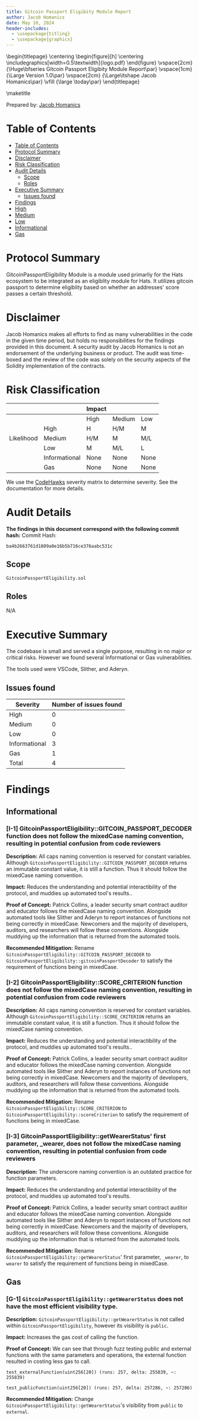 ```yaml
---
title: Gitcoin Passport Eligibity Module Report
author: Jacob Homanics
date: May 10, 2024
header-includes:
  - \usepackage{titling}
  - \usepackage{graphicx}
---
```


\begin{titlepage}
\centering
\begin{figure}[h]
\centering
\includegraphics[width=0.5\textwidth]{logo.pdf}
\end{figure}
\vspace{2cm}
{\Huge\bfseries Gitcoin Passport Eligibity Module Report\par}
\vspace{1cm}
{\Large Version 1.0\par}
\vspace{2cm}
{\Large\itshape Jacob Homanics\par}
\vfill
{\large \today\par}
\end{titlepage}

\maketitle

<!-- Your report starts here! -->

Prepared by: [Jacob Homanics](https://twitter.com/homanics)

# Table of Contents

- [Table of Contents](#table-of-contents)
- [Protocol Summary](#protocol-summary)
- [Disclaimer](#disclaimer)
- [Risk Classification](#risk-classification)
- [Audit Details](#audit-details)
  - [Scope](#scope)
  - [Roles](#roles)
- [Executive Summary](#executive-summary)
  - [Issues found](#issues-found)
- [Findings](#findings)
- [High](#high)
- [Medium](#medium)
- [Low](#low)
- [Informational](#informational)
- [Gas](#gas)

# Protocol Summary

GitcoinPassportEligibility Module is a module used primarliy for the Hats ecosystem to be integrated as an eligiblity module for Hats. It utilizes gitcoin passport to determine eligiblity based on whether an addresses' score passes a certain threshold.

# Disclaimer

Jacob Homanics makes all efforts to find as many vulnerabilities in the code in the given time period, but holds no responsibilities for the findings provided in this document. A security audit by Jacob Homanics is not an endorsement of the underlying business or product. The audit was time-boxed and the review of the code was solely on the security aspects of the Solidity implementation of the contracts.

# Risk Classification

|            |               | Impact |        |      |
| ---------- | ------------- | ------ | ------ | ---- |
|            |               | High   | Medium | Low  |
|            | High          | H      | H/M    | M    |
| Likelihood | Medium        | H/M    | M      | M/L  |
|            | Low           | M      | M/L    | L    |
|            | Informational | None   | None   | None |
|            | Gas           | None   | None   | None |

We use the [CodeHawks](https://docs.codehawks.com/hawks-auditors/how-to-evaluate-a-finding-severity) severity matrix to determine severity. See the documentation for more details.

# Audit Details

**The findings in this document correspond with the following commit hash:**
Commit Hash:

```
ba4b2663761d1809a0e16b5b716ce376aabc531c
```

## Scope

```
GitcoinPassportEligibility.sol
```

## Roles

N/A

# Executive Summary

The codebase is small and served a single purpose, resulting in no major or critical risks. However we found several Informational or Gas vulnerabilities.

The tools used were VSCode, Slither, and Aderyn.

## Issues found

| Severity      | Number of issues found |
| ------------- | ---------------------- |
| High          | 0                      |
| Medium        | 0                      |
| Low           | 0                      |
| Informational | 3                      |
| Gas           | 1                      |
| Total         | 4                      |

# Findings

## Informational

### [I-1] GitcoinPassportEligibility::GITCOIN_PASSPORT_DECODER function does not follow the mixedCase naming convention, resulting in potential confusion from code reviewers

**Description:** All caps naming convention is reserved for constant variables. Although `GitcoinPassportEligibility::GITCOIN_PASSPORT_DECODER` returns an immutable constant value, it is still a function. Thus it should follow the mixedCase naming convention.

**Impact:** Reduces the understanding and potential interactibility of the protocol, and muddies up automated tool's results..

**Proof of Concept:** Patrick Collins, a leader security smart contract auditor and educator follows the mixedCase naming convention. Alongside automated tools like Slither and Aderyn to report instances of functions not being correctly in mixedCase. Newcomers and the majority of developers, auditors, and researchers will follow these conventions. Alongside muddying up the information that is returned from the automated tools.

**Recommended Mitigation:** Rename `GitcoinPassportEligibility::GITCOIN_PASSPORT_DECODER` to `GitcoinPassportEligibility::gitcoinPassportDecoder` to satisfy the requirement of functions being in mixedCase.

### [I-2] GitcoinPassportEligibility::SCORE_CRITERION function does not follow the mixedCase naming convention, resulting in potential confusion from code reviewers

**Description:** All caps naming convention is reserved for constant variables. Although `GitcoinPassportEligibility::SCORE_CRITERION` returns an immutable constant value, it is still a function. Thus it should follow the mixedCase naming convention.

**Impact:** Reduces the understanding and potential interactibility of the protocol, and muddies up automated tool's results..

**Proof of Concept:** Patrick Collins, a leader security smart contract auditor and educator follows the mixedCase naming convention. Alongside automated tools like Slither and Aderyn to report instances of functions not being correctly in mixedCase. Newcomers and the majority of developers, auditors, and researchers will follow these conventions. Alongside muddying up the information that is returned from the automated tools.

**Recommended Mitigation:** Rename `GitcoinPassportEligibility::SCORE_CRITERION` to `GitcoinPassportEligibility::scoreCriterion` to satisfy the requirement of functions being in mixedCase.

### [I-3] GitcoinPassportEligibility::getWearerStatus' first parameter, \_wearer, does not follow the mixedCase naming convention, resulting in potential confusion from code reviewers

**Description:** The underscore naming convention is an outdated practice for function parameters.

**Impact:** Reduces the understanding and potential interactibility of the protocol, and muddies up automated tool's results.

**Proof of Concept:** Patrick Collins, a leader security smart contract auditor and educator follows the mixedCase naming convention. Alongside automated tools like Slither and Aderyn to report instances of functions not being correctly in mixedCase. Newcomers and the majority of developers, auditors, and researchers will follow these conventions. Alongside muddying up the information that is returned from the automated tools.

**Recommended Mitigation:** Rename `GitcoinPassportEligibility::getWearerStatus`' first parameter, `_wearer`, to `wearer` to satisfy the requirement of functions being in mixedCase.

## Gas

### [G-1] `GitcoinPassportEligibility::getWearerStatus` does not have the most efficient visibility type.

**Description:** `GitcoinPassportEligibility::getWearerStatus` is not called within `GitcoinPassportEligibility`, however its visibility is `public`.

**Impact:** Increases the gas cost of calling the function.

**Proof of Concept:** We can see that through fuzz testing public and external functions with the same parameters and operations, the external function resulted in costing less gas to call.

`test_externalFunction(uint256[20]) (runs: 257, delta: 255839, ~: 255839)`

`test_publicFunction(uint256[20]) (runs: 257, delta: 257286, ~: 257286)`

**Recommended Mitigation:** Change `GitcoinPassportEligibility::getWearerStatus`'s visibility from `public` to `external`.

